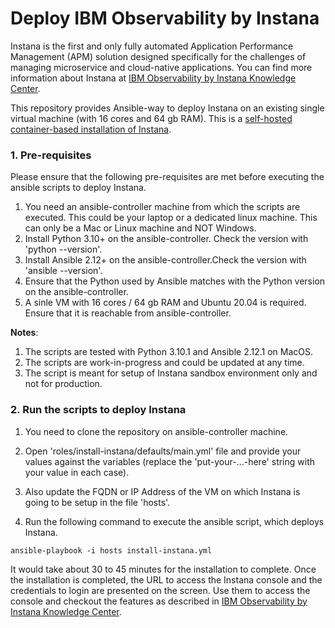 # Deploy IBM Observability by Instana

Instana is the first and only fully automated Application Performance Management (APM) solution designed specifically for the challenges of managing microservice and cloud-native applications. You can find more information about Instana at [IBM Observability by Instana Knowledge Center](https://www.ibm.com/docs/en/obi/current). 

This repository provides Ansible-way to deploy Instana on an existing single virtual machine (with 16 cores and 64 gb RAM). This is a [self-hosted container-based installation of Instana](https://www.ibm.com/docs/en/obi/current?topic=installer-container-based-installation).

### 1. Pre-requisites
Please ensure that the following pre-requisites are met before executing the ansible scripts to deploy Instana.

1. You need an ansible-controller machine from which the scripts are executed. This could be your laptop or a dedicated linux machine. This can only be a Mac or Linux machine and NOT Windows.
2. Install Python 3.10+ on the ansible-controller. Check the version with 'python --version'.
3. Install Ansible 2.12+ on the ansible-controller.Check the version with 'ansible --version'.
4. Ensure that the Python used by Ansible matches with the Python version on the ansible-controller.
5. A sinle VM with 16 cores / 64 gb RAM and Ubuntu 20.04 is required. Ensure that it is reachable from ansible-controller.


**Notes**:
1. The scripts are tested with Python 3.10.1 and Ansible 2.12.1 on MacOS.
2. The scripts are work-in-progress and could be updated at any time.
3. The script is meant for setup of Instana sandbox environment only and not for production.


### 2. Run the scripts to deploy Instana

1. You need to clone the repository on ansible-controller machine. 

2. Open 'roles/install-instana/defaults/main.yml' file and provide your values  against the variables (replace the 'put-your-...-here' string with your value in each case).

3. Also update the FQDN or IP Address of the VM on which Instana is going to be setup in the file 'hosts'. 

4. Run the following command to execute the ansible script, which deploys Instana. 

```
ansible-playbook -i hosts install-instana.yml
```
It would take about 30 to 45 minutes for the installation to complete. Once the installation is completed, the URL to access the Instana console and the credentials to login are presented on the screen. Use them to access the console and checkout the features as described in [IBM Observability by Instana Knowledge Center](https://www.ibm.com/docs/en/obi/current).
